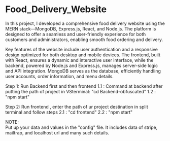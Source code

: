 # Food_Delivery_Website
In this project, I developed a comprehensive food delivery website using the MERN stack—MongoDB, Express.js, React, and Node.js. The platform is designed to offer a seamless and user-friendly experience for both customers and administrators, enabling smooth food ordering and delivery.

Key features of the website include user authentication and a responsive design optimized for both desktop and mobile devices. The frontend, built with React, ensures a dynamic and interactive user interface, while the backend, powered by Node.js and Express.js, manages server-side logic and API integration. MongoDB serves as the database, efficiently handling user accounts, order information, and menu details.

Step 1: Run Backend first and then frontend 
1.1 : Command at backend after putting the path of project in VSterminal: "cd Backend-obfuscated"
1.2 : "npm start"

Step 2: Run frontend , enter the path of ur project destination in split terminal and follow steps
2.1 : "cd frontend"
2.2 : "npm start"

NOTE:   
Put up your data and values in the "config" file. It includes data of stripe, mailtrap, and localhost url and many such details. 
